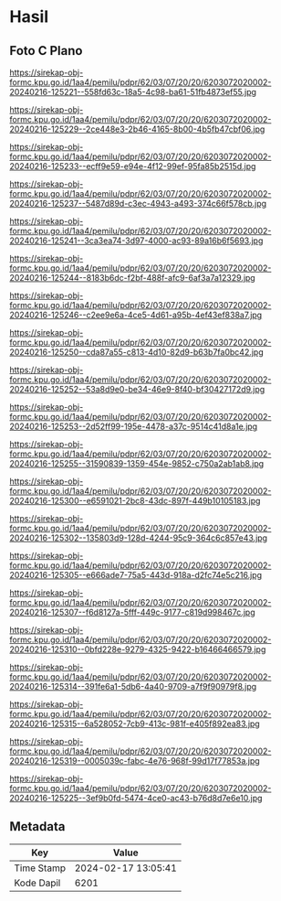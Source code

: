 # Hasil

## Foto C Plano

https://sirekap-obj-formc.kpu.go.id/1aa4/pemilu/pdpr/62/03/07/20/20/6203072020002-20240216-125221--558fd63c-18a5-4c98-ba61-51fb4873ef55.jpg

https://sirekap-obj-formc.kpu.go.id/1aa4/pemilu/pdpr/62/03/07/20/20/6203072020002-20240216-125229--2ce448e3-2b46-4165-8b00-4b5fb47cbf06.jpg

https://sirekap-obj-formc.kpu.go.id/1aa4/pemilu/pdpr/62/03/07/20/20/6203072020002-20240216-125233--ecff9e59-e94e-4f12-99ef-95fa85b2515d.jpg

https://sirekap-obj-formc.kpu.go.id/1aa4/pemilu/pdpr/62/03/07/20/20/6203072020002-20240216-125237--5487d89d-c3ec-4943-a493-374c66f578cb.jpg

https://sirekap-obj-formc.kpu.go.id/1aa4/pemilu/pdpr/62/03/07/20/20/6203072020002-20240216-125241--3ca3ea74-3d97-4000-ac93-89a16b6f5693.jpg

https://sirekap-obj-formc.kpu.go.id/1aa4/pemilu/pdpr/62/03/07/20/20/6203072020002-20240216-125244--8183b6dc-f2bf-488f-afc9-6af3a7a12329.jpg

https://sirekap-obj-formc.kpu.go.id/1aa4/pemilu/pdpr/62/03/07/20/20/6203072020002-20240216-125246--c2ee9e6a-4ce5-4d61-a95b-4ef43ef838a7.jpg

https://sirekap-obj-formc.kpu.go.id/1aa4/pemilu/pdpr/62/03/07/20/20/6203072020002-20240216-125250--cda87a55-c813-4d10-82d9-b63b7fa0bc42.jpg

https://sirekap-obj-formc.kpu.go.id/1aa4/pemilu/pdpr/62/03/07/20/20/6203072020002-20240216-125252--53a8d9e0-be34-46e9-8f40-bf30427172d9.jpg

https://sirekap-obj-formc.kpu.go.id/1aa4/pemilu/pdpr/62/03/07/20/20/6203072020002-20240216-125253--2d52ff99-195e-4478-a37c-9514c41d8a1e.jpg

https://sirekap-obj-formc.kpu.go.id/1aa4/pemilu/pdpr/62/03/07/20/20/6203072020002-20240216-125255--31590839-1359-454e-9852-c750a2ab1ab8.jpg

https://sirekap-obj-formc.kpu.go.id/1aa4/pemilu/pdpr/62/03/07/20/20/6203072020002-20240216-125300--e6591021-2bc8-43dc-897f-449b10105183.jpg

https://sirekap-obj-formc.kpu.go.id/1aa4/pemilu/pdpr/62/03/07/20/20/6203072020002-20240216-125302--135803d9-128d-4244-95c9-364c6c857e43.jpg

https://sirekap-obj-formc.kpu.go.id/1aa4/pemilu/pdpr/62/03/07/20/20/6203072020002-20240216-125305--e666ade7-75a5-443d-918a-d2fc74e5c216.jpg

https://sirekap-obj-formc.kpu.go.id/1aa4/pemilu/pdpr/62/03/07/20/20/6203072020002-20240216-125307--f6d8127a-5fff-449c-9177-c819d998467c.jpg

https://sirekap-obj-formc.kpu.go.id/1aa4/pemilu/pdpr/62/03/07/20/20/6203072020002-20240216-125310--0bfd228e-9279-4325-9422-b16466466579.jpg

https://sirekap-obj-formc.kpu.go.id/1aa4/pemilu/pdpr/62/03/07/20/20/6203072020002-20240216-125314--391fe6a1-5db6-4a40-9709-a7f9f90979f8.jpg

https://sirekap-obj-formc.kpu.go.id/1aa4/pemilu/pdpr/62/03/07/20/20/6203072020002-20240216-125315--6a528052-7cb9-413c-981f-e405f892ea83.jpg

https://sirekap-obj-formc.kpu.go.id/1aa4/pemilu/pdpr/62/03/07/20/20/6203072020002-20240216-125319--0005039c-fabc-4e76-968f-99d17f77853a.jpg

https://sirekap-obj-formc.kpu.go.id/1aa4/pemilu/pdpr/62/03/07/20/20/6203072020002-20240216-125225--3ef9b0fd-5474-4ce0-ac43-b76d8d7e6e10.jpg


## Metadata

| Key        | Value               |
| ---------- | ------------------- |
| Time Stamp | 2024-02-17 13:05:41 |
| Kode Dapil | 6201                |



